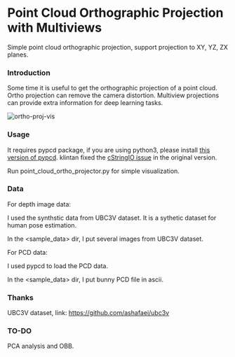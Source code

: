 # Point Cloud Orthographic Projection with Multiviews

Simple point cloud orthographic projection, support projection to XY, YZ, ZX planes.

### Introduction

Some time it is useful to get the orthographic projection of a point cloud. Ortho projection can remove the camera distortion. Multiview projections can provide extra information for deep learning tasks.

![ortho-proj-vis](https://i.imgur.com/mhKxr5d.png)

### Usage

It requires pypcd package, if you are using python3, please install [this version of pypcd](https://github.com/klintan/pypcd). klintan fixed the [cStringIO issue](https://github.com/dimatura/pypcd/pull/9) in the original version.

Run point_cloud_ortho_projector.py for simple visualization.

### Data

For depth image data:

I used the synthstic data from UBC3V dataset. It is a sythetic dataset for human pose estimation.

In the <sample_data> dir, I put several images from UBC3V dataset.

For PCD data:

I used pypcd to load the PCD data.

In the <sample_data> dir, I put bunny PCD file in ascii.

### Thanks

UBC3V dataset, link: https://github.com/ashafaei/ubc3v

### TO-DO

PCA analysis and OBB.
